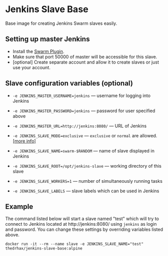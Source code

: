 # Jenkins Slave Base

Base image for creating Jenkins Swarm slaves easily.

## Setting up master Jenkins
* Install the [Swarm Plugin](https://wiki.jenkins-ci.org/display/JENKINS/Swarm+Plugin).
* Make sure that port 50000 of master will be accessible for this slave.
* [optional] Create separate account and allow it to create slaves or just use your account.

## Slave configuration variables (optional)
* `-e JENKINS_MASTER_USERNAME=jenkins` — username for logging into Jenkins
* `-e JENKINS_MASTER_PASSWORD=jenkins` — password for user specified above
* `-e JENKINS_MASTER_URL=http://jenkins:8080/` — URL of Jenkins

* `-e JENKINS_SLAVE_MODE=exclusive` — `exclusive` or `normal` are allowed. [[more info]](https://wiki.jenkins-ci.org/display/JENKINS/Swarm+Plugin)
* `-e JENKINS_SLAVE_NAME=swarm-$RANDOM` — name of slave displayed in Jenkins
* `-e JENKINS_SLAVE_ROOT=/opt/jenkins-slave` — working directory of this slave
* `-e JENKINS_SLAVE_WORKERS=1` — number of simultaneously running tasks
* `-e JENKINS_SLAVE_LABELS` — slave labels which can be used in Jenkins

## Example

The command listed below will start a slave named "test" which will try to connect to Jenkins located at http://jenkins:8080/ using `jenkins` as login and password. You can change these settings by overriding variables listed above.

```
docker run -it --rm --name slave -e JENKINS_SLAVE_NAME="test" thedrhax/jenkins-slave-base:alpine
```
